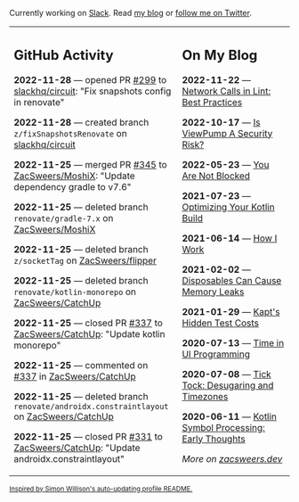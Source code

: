 Currently working on [Slack](https://slack.com/). Read [my blog](https://zacsweers.dev/) or [follow me on Twitter](https://twitter.com/ZacSweers).

<table><tr><td valign="top" width="60%">

## GitHub Activity
<!-- githubActivity starts -->
**2022-11-28** — opened PR [#299](https://github.com/slackhq/circuit/pull/299) to [slackhq/circuit](https://github.com/slackhq/circuit): "Fix snapshots config in renovate"

**2022-11-28** — created branch `z/fixSnapshotsRenovate` on [slackhq/circuit](https://github.com/slackhq/circuit)

**2022-11-25** — merged PR [#345](https://github.com/ZacSweers/MoshiX/pull/345) to [ZacSweers/MoshiX](https://github.com/ZacSweers/MoshiX): "Update dependency gradle to v7.6"

**2022-11-25** — deleted branch `renovate/gradle-7.x` on [ZacSweers/MoshiX](https://github.com/ZacSweers/MoshiX)

**2022-11-25** — deleted branch `z/socketTag` on [ZacSweers/flipper](https://github.com/ZacSweers/flipper)

**2022-11-25** — deleted branch `renovate/kotlin-monorepo` on [ZacSweers/CatchUp](https://github.com/ZacSweers/CatchUp)

**2022-11-25** — closed PR [#337](https://github.com/ZacSweers/CatchUp/pull/337) to [ZacSweers/CatchUp](https://github.com/ZacSweers/CatchUp): "Update kotlin monorepo"

**2022-11-25** — commented on [#337](https://github.com/ZacSweers/CatchUp/pull/337#issuecomment-1327690072) in [ZacSweers/CatchUp](https://github.com/ZacSweers/CatchUp)

**2022-11-25** — deleted branch `renovate/androidx.constraintlayout` on [ZacSweers/CatchUp](https://github.com/ZacSweers/CatchUp)

**2022-11-25** — closed PR [#331](https://github.com/ZacSweers/CatchUp/pull/331) to [ZacSweers/CatchUp](https://github.com/ZacSweers/CatchUp): "Update androidx.constraintlayout"
<!-- githubActivity ends -->
</td><td valign="top" width="40%">

## On My Blog
<!-- blog starts -->
**2022-11-22** — [Network Calls in Lint: Best Practices](https://www.zacsweers.dev/network-calls-in-lint-best-practices/)

**2022-10-17** — [Is ViewPump A Security Risk?](https://www.zacsweers.dev/is-viewpump-a-security-risk/)

**2022-05-23** — [You Are Not Blocked](https://www.zacsweers.dev/you-are-not-blocked/)

**2021-07-23** — [Optimizing Your Kotlin Build](https://www.zacsweers.dev/optimizing-your-kotlin-build/)

**2021-06-14** — [How I Work](https://www.zacsweers.dev/how-i-work/)

**2021-02-02** — [Disposables Can Cause Memory Leaks](https://www.zacsweers.dev/disposables-can-cause-memory-leaks/)

**2021-01-29** — [Kapt's Hidden Test Costs](https://www.zacsweers.dev/kapts-hidden-test-costs/)

**2020-07-13** — [Time in UI Programming](https://www.zacsweers.dev/time-in-ui/)

**2020-07-08** — [Tick Tock: Desugaring and Timezones](https://www.zacsweers.dev/ticktock-desugaring-timezones/)

**2020-06-11** — [Kotlin Symbol Processing: Early Thoughts](https://www.zacsweers.dev/kotlin-symbol-processor-early-thoughts/)
<!-- blog ends -->
_More on [zacsweers.dev](https://zacsweers.dev/)_
</td></tr></table>

<sub><a href="https://simonwillison.net/2020/Jul/10/self-updating-profile-readme/">Inspired by Simon Willison's auto-updating profile README.</a></sub>